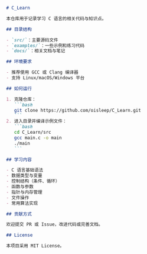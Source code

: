 ````markdown name=README.md
# C_Learn

本仓库用于记录学习 C 语言的相关代码与知识点。

## 目录结构

- `src/`：主要源码文件
- `examples/`：一些示例和练习代码
- `docs/`：相关文档与笔记

## 环境要求

- 推荐使用 GCC 或 Clang 编译器
- 支持 Linux/macOS/Windows 平台

## 如何运行

1. 克隆仓库：
   ```bash
   git clone https://github.com/oisleep/C_Learn.git
   ```
2. 进入目录并编译示例文件：
   ```bash
   cd C_Learn/src
   gcc main.c -o main
   ./main
   ```

## 学习内容

- C 语言基础语法
- 数据类型与变量
- 控制结构（条件、循环）
- 函数与参数
- 指针与内存管理
- 文件操作
- 常用算法实现

## 贡献方式

欢迎提交 PR 或 Issue，改进代码或完善文档。

## License

本项目采用 MIT License。
````